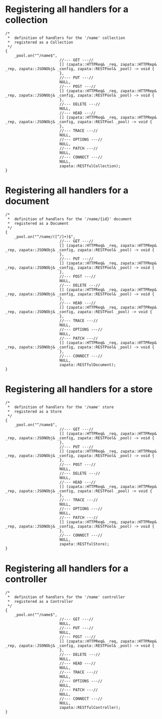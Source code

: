 
# Registering all handlers for a collection

	/*
	 *  definition of handlers for the '/name' collection
	 *  registered as a Collection
	 */
	{
		_pool.on("^/name$",
		                    //--- GET ---//
		                    [] (zapata::HTTPReq& _req, zapata::HTTPRep& _rep, zapata::JSONObj& _config, zapata::RESTPool& _pool) -> void {
		                    },
		                    //--- PUT ---//
		                    NULL,
		                    //--- POST ---//
		                    [] (zapata::HTTPReq& _req, zapata::HTTPRep& _rep, zapata::JSONObj& _config, zapata::RESTPool& _pool) -> void {
		                    },
		                    //--- DELETE ---//
		                    NULL,
		                    //--- HEAD ---//
		                    [] (zapata::HTTPReq& _req, zapata::HTTPRep& _rep, zapata::JSONObj& _config, zapata::RESTPool _pool) -> void {
		                    },
		                    //--- TRACE ---//
		                    NULL,
		                    //--- OPTIONS ---//
		                    NULL,
		                    //--- PATCH ---//
		                    NULL,
		                    //--- CONNECT ---//
		                    NULL,
		                    zapata::RESTfulCollection);
	}
	
# Registering all handlers for a document

	/*
	 *  definition of handlers for the '/name/{id}' document
	 *  registered as a Document
	 */
	{
		_pool.on("^/name/([^/]+)$",
		                    //--- GET ---//
		                    [] (zapata::HTTPReq& _req, zapata::HTTPRep& _rep, zapata::JSONObj& _config, zapata::RESTPool& _pool) -> void {
		                    },
		                    //--- PUT ---//
		                    [] (zapata::HTTPReq& _req, zapata::HTTPRep& _rep, zapata::JSONObj& _config, zapata::RESTPool& _pool) -> void {
		                    },
		                    //--- POST ---//
		                    NULL,
		                    //--- DELETE ---//
		                    [] (zapata::HTTPReq& _req, zapata::HTTPRep& _rep, zapata::JSONObj& _config, zapata::RESTPool& _pool) -> void {
		                    },
		                    //--- HEAD ---//
		                    [] (zapata::HTTPReq& _req, zapata::HTTPRep& _rep, zapata::JSONObj& _config, zapata::RESTPool _pool) -> void {
		                    },
		                    //--- TRACE ---//
		                    NULL,
		                    //--- OPTIONS ---//
		                    NULL,
		                    //--- PATCH ---//
		                    [] (zapata::HTTPReq& _req, zapata::HTTPRep& _rep, zapata::JSONObj& _config, zapata::RESTPool& _pool) -> void {
		                    },
		                    //--- CONNECT ---//
		                    NULL,
		                    zapata::RESTfulDocument);
	}
	
# Registering all handlers for a store

	/*
	 *  definition of handlers for the '/name' store
	 *  registered as a Store
	 */
	{
		_pool.on("^/name$",
		                    //--- GET ---//
		                    [] (zapata::HTTPReq& _req, zapata::HTTPRep& _rep, zapata::JSONObj& _config, zapata::RESTPool& _pool) -> void {
		                    },
		                    //--- PUT ---//
		                    [] (zapata::HTTPReq& _req, zapata::HTTPRep& _rep, zapata::JSONObj& _config, zapata::RESTPool& _pool) -> void {
		                    },
		                    //--- POST ---//
		                    NULL,
		                    //--- DELETE ---//
		                    NULL,
		                    //--- HEAD ---//
		                    [] (zapata::HTTPReq& _req, zapata::HTTPRep& _rep, zapata::JSONObj& _config, zapata::RESTPool _pool) -> void {
		                    },
		                    //--- TRACE ---//
		                    NULL,
		                    //--- OPTIONS ---//
		                    NULL,
		                    //--- PATCH ---//
		                    [] (zapata::HTTPReq& _req, zapata::HTTPRep& _rep, zapata::JSONObj& _config, zapata::RESTPool& _pool) -> void {
		                    },
		                    //--- CONNECT ---//
		                    NULL,
		                    zapata::RESTfulStore);
	}
	
# Registering all handlers for a controller

	/*
	 *  definition of handlers for the '/name' controller
	 *  registered as a Controller
	 */
	{
		_pool.on("^/name$",
		                    //--- GET ---//
		                    NULL,
		                    //--- PUT ---//
		                    NULL,
		                    //--- POST ---//
		                    [] (zapata::HTTPReq& _req, zapata::HTTPRep& _rep, zapata::JSONObj& _config, zapata::RESTPool& _pool) -> void {
		                    },
		                    //--- DELETE ---//
		                    NULL,
		                    //--- HEAD ---//
		                    NULL,
		                    //--- TRACE ---//
		                    NULL,
		                    //--- OPTIONS ---//
		                    NULL,
		                    //--- PATCH ---//
		                    NULL,
		                    //--- CONNECT ---//
		                    NULL,
		                    zapata::RESTfulController);
	}
	